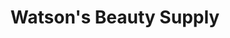 ---
title: "Watson's Beauty Supply"
url: /saginaw/watsons-beauty-supply/
shop: hairdresser supply
---